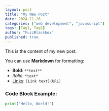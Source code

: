 ```yaml
---
layout: post
title: "My New Post"
date: 2024-11-26
categories: ["web development", "javascript"]
tags: [Tag1, Tag2]
author: "FuzzBlackbox"
published: true
---
```

This is the content of my new post.

You can use **Markdown** for formatting:
- **Bold**: `**text**`
- *Italic*: `*text*`
- [Links](https://example.com): `[Link text](URL)`

### Code Block Example:
```python
print("Hello, World!")
```
